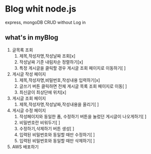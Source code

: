 # Blog whit node.js

express, mongoDB
CRUD
without Log in 

## what's in myBlog
1. 글목록 조회 
   1. 제목,작성자명,작성날짜 조회[x]
   2. 작성날짜 기준 내림차순 정렬하기[x]
   3. 특정 게시글을 클릭할 경우 게시글 조회 페이지로 이동하기[ ]
2. 게시글 작성 페이지
   1. 제목,작성자명,비밀번호,작성내용 입력하기[x]
   2. 글쓰기 버튼 클릭하면 전체 게시글 목록 조회 페이지로 이동[ ]
   3. 최신글이 최상단에 위치[x]
3. 게시글 조회 페이지
   1. 제목,작성자명,작성날짜,작성내용을 올리기[ ]
4. 게시글 수정 페이지
   1. 작성페이지와 동일한 폼, 수정하기 버튼을 눌렀던 게시글이 나오게하기[ ]
   2. 비밀번호란 비워두기[ ]
   3. 수정하기,삭제하기 버튼 생성[ ]
   4. 입력된 비밀번호와 동일할 때만 수정하기[ ]
   5. 입력된 비밀번호와 동일할 때만 삭제하기[ ]
5. AWS 배포하기